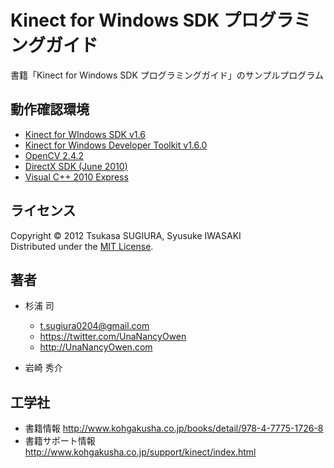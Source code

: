 ﻿Kinect for Windows SDK プログラミングガイド
===========================================

書籍「Kinect for Windows SDK プログラミングガイド」のサンプルプログラム


動作確認環境
------------
* [Kinect for WIndows SDK v1.6](http://www.microsoft.com/en-us/download/details.aspx?id=34808 "Kinect for Windows SDK v1.6 | Microsoft Download Center")
* [Kinect for Windows Developer Toolkit v1.6.0](http://www.microsoft.com/en-us/download/details.aspx?id=34807 "Kinect for Windows Developer Toolkit v1.6 | Microsoft Download Center")
* [OpenCV 2.4.2](http://opencv.org/ "OpenCV.org")
* [DirectX SDK (June 2010)](http://www.microsoft.com/en-us/download/details.aspx?id=6812 "DirectX Software Development Kit | Microsoft Download Center")
* [Visual C++ 2010 Express](http://go.microsoft.com/?linkid=9709955 "Visual C++ 2010 Express - Japanese Web Installer")


ライセンス
----------
Copyright &copy; 2012 Tsukasa SUGIURA, Syusuke IWASAKI  
Distributed under the [MIT License](http://www.opensource.org/licenses/mit-license.php "MIT License | Open Source Initiative").


著者
----
* 杉浦 司
    * <t.sugiura0204@gmail.com>
    * <https://twitter.com/UnaNancyOwen>
    * <http://UnaNancyOwen.com>

* 岩崎 秀介


工学社
------
* 書籍情報 <http://www.kohgakusha.co.jp/books/detail/978-4-7775-1726-8>
* 書籍サポート情報 <http://www.kohgakusha.co.jp/support/kinect/index.html>
